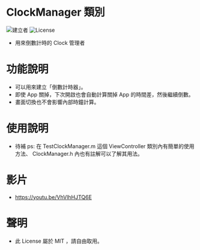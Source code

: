# ClockManager 類別
![建立者](https://img.shields.io/badge/建立者-Coody-orange.svg)
![License](https://img.shields.io/dub/l/vibe-d.svg)

- 用來倒數計時的 Clock 管理者

# 功能說明
- 可以用來建立「倒數計時器」。
- 即使 App 關掉，下次開啟也會自動計算關掉 App 的時間差，然後繼續倒數。
- 畫面切換也不會影響內部時鐘計算。

# 使用說明
- 待補
ps: 在 TestClockManager.m 這個 ViewController 類別內有簡單的使用方法、 ClockManager.h 內也有註解可以了解其用法。

# 影片
- https://youtu.be/VhVlhHJTQ6E

# 聲明
- 此 License 屬於 MIT ，請自由取用。
